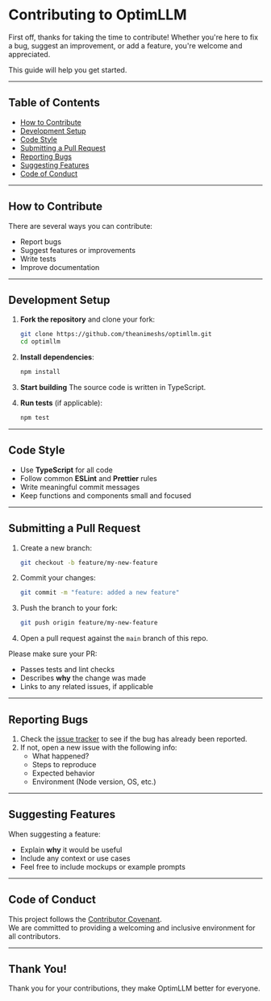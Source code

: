 # Contributing to OptimLLM

First off, thanks for taking the time to contribute!
Whether you're here to fix a bug, suggest an improvement, or add a feature, you're welcome and appreciated.

This guide will help you get started.

---

## Table of Contents

- [How to Contribute](#how-to-contribute)
- [Development Setup](#development-setup)
- [Code Style](#code-style)
- [Submitting a Pull Request](#submitting-a-pull-request)
- [Reporting Bugs](#reporting-bugs)
- [Suggesting Features](#suggesting-features)
- [Code of Conduct](#code-of-conduct)

---

## How to Contribute

There are several ways you can contribute:

- Report bugs
- Suggest features or improvements
- Write tests
- Improve documentation

---

## Development Setup

1. **Fork the repository** and clone your fork:

   ```bash
   git clone https://github.com/theanimeshs/optimllm.git
   cd optimllm
   ```

2. **Install dependencies**:

   ```bash
   npm install
   ```

3. **Start building** The source code is written in TypeScript.

4. **Run tests** (if applicable):

   ```bash
   npm test
   ```

---

## Code Style

- Use **TypeScript** for all code
- Follow common **ESLint** and **Prettier** rules
- Write meaningful commit messages
- Keep functions and components small and focused

---

## Submitting a Pull Request

1. Create a new branch:

   ```bash
   git checkout -b feature/my-new-feature
   ```

2. Commit your changes:

   ```bash
   git commit -m "feature: added a new feature"
   ```

3. Push the branch to your fork:

   ```bash
   git push origin feature/my-new-feature
   ```

4. Open a pull request against the `main` branch of this repo.

Please make sure your PR:

- Passes tests and lint checks
- Describes **why** the change was made
- Links to any related issues, if applicable

---

## Reporting Bugs

1. Check the [issue tracker](https://github.com/theanimeshs/optimllm/issues) to see if the bug has already been reported.
2. If not, open a new issue with the following info:
   - What happened?
   - Steps to reproduce
   - Expected behavior
   - Environment (Node version, OS, etc.)

---

## Suggesting Features

When suggesting a feature:

- Explain **why** it would be useful
- Include any context or use cases
- Feel free to include mockups or example prompts

---

## Code of Conduct

This project follows the [Contributor Covenant](https://www.contributor-covenant.org/).  
We are committed to providing a welcoming and inclusive environment for all contributors.

---

## Thank You!

Thank you for your contributions, they make OptimLLM better for everyone.
